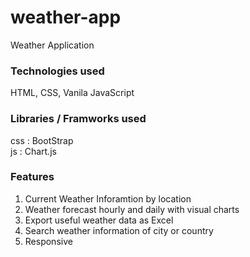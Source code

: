 # weather-app
Weather Application

### Technologies used
HTML, CSS, Vanila JavaScript

### Libraries / Framworks used
css : BootStrap<br>
js : Chart.js

### Features
1. Current Weather Inforamtion by location
2. Weather forecast hourly and daily with visual charts
3. Export useful weather data as Excel
4. Search weather information of city or country
5. Responsive
